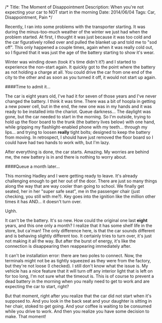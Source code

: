 /*
Title: The Moment of Disappointment
Description: When you're not expecting your car to NOT start in the morning
Date: 2014/06/04
Tags: Car, Disappointment, Pain
*/

Recently, I ran into some problems with the transporter starting. It was during the minus-too-much weather of the winter we just had when the problem started. At first, I thought it was just because it was too cold and the car figuratively rolled over and pulled the blanket up and told me to "sod off". This only happened a couple times, again when it was really cold out, so I figured that it was just the age of the battery starting to show it's wear.

Winter was winding down (took it's time didn't it?) and I started to experience the non-start again. It quickly got to the point where the battery as not holding a charge at all. You could drive the car from one end of the city to the other and as soon as you turned it off, it would not start up again.

####Time to admit it...

The car is eight years old, I've had it for seven of those years and I've never changed the battery. I think it was time. There was a bit of hoopla in getting a new power cell, but in the end, the new one was in my hands and it was ready to be installed into the chariot. Queue darkness... The daylight was gone, but the car needed to start in the morning. So I'm outside, trying to hold up the floor board to the trunk (the battery lives below) with one hand, while gripping my flashlight-enabled phone with my teeth... through my lips... and trying to loosen **really** tight bolts; designed to keep the battery from moving. In retrospect, I should have just removed the floor board so I could have had two hands to work with, but I'm lazy.

After everything is done, the car starts. Amazing. My worries are behind me, the new battery is in and there is nothing to worry about.

####Queue a month later...

This morning Hadley and I were getting ready to leave. It's already challenging enough to get her out of the door. There are just so many things along the way that are way cooler than going to school. We finally get seated, her in her "super safe seat", me in the passenger chair (just checking, you still with me?). Key goes into the ignition like the million other times it has AND... it doesn't turn over.

Ughh.

It can't be the battery. It's so new. How could the original one last **eight** years, and this one only a month? I realize that it has some shelf life in the store, but ca'man! The only difference here, is that the car sounds different and is behaving slightly different too. It certainly tries to turn over, it's just not making it all the way. But after the burst of energy, it's like the connection is disappearing then reappearing immediately after.

It can't be installation error: there are two poles to connect. Now, the terminals might not be as tightly squeezed as they were from the factory, but they're not loose (I checked). I still don't know what the issue is. My vehicle has a nice feature that it will turn off any interior light that is left on for too long, I'm not sure what the timeout is. This is of course to prevent a dead battery in the morning when you really need to get to work and are expecting the car to start, right?

But that moment, right after you realize that the car did not start when it's supposed to. And you look in the back seat and your daughter is sitting in her chair, stoked to get going. And your coffee is waiting to be consumed while you drive to work. And then you realize you have some decision to make. That moment!